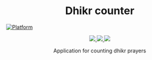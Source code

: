 <h1 align="center">Dhikr counter</h1>

[![Platform](https://img.shields.io/badge/Platform-Android%20%7C%20IOS%20%7C%20Web-green)](https://flutter.dev/)

<p align="center">
    <a href="https://flutter.dev/">
        <img src="https://img.shields.io/badge/flutter-44D0FA?logo=flutter&style=for-the-badge&logoColor=white">
    </a>
    <a href="https://dart.dev/">
        <img src="https://img.shields.io/badge/Dart-30B7F3?logo=dart&style=for-the-badge&logoColor=white">
    </a>
    <a href="https://www.figma.com/">
        <img src="https://img.shields.io/badge/Figma-white?logo=figma&style=for-the-badge">
    </a>
<br>
<p align="center">
    Application for counting dhikr prayers
</p>
